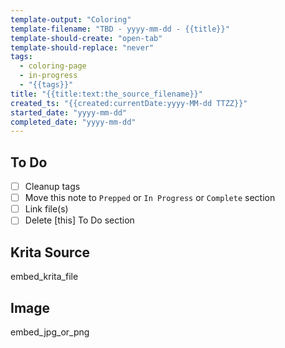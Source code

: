 ```yaml
---
template-output: "Coloring"
template-filename: "TBD - yyyy-mm-dd - {{title}}"
template-should-create: "open-tab"
template-should-replace: "never"
tags: 
  - coloring-page
  - in-progress
  - "{{tags}}"
title: "{{title:text:the_source_filename}}"
created_ts: "{{created:currentDate:yyyy-MM-dd TTZZ}}"
started_date: "yyyy-mm-dd"
completed_date: "yyyy-mm-dd"
---
```

## To Do 
- [ ] Cleanup tags
- [ ] Move this note to `Prepped` or `In Progress` or `Complete` section
- [ ] Link file(s)
- [ ] Delete [this] To Do section

## Krita Source
embed_krita_file

## Image
embed_jpg_or_png